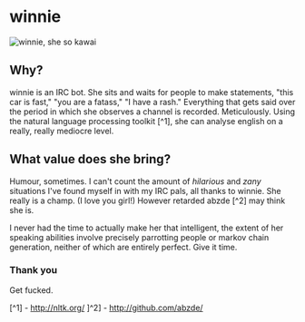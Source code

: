 # winnie

![winnie, she so kawai](https://raw.github.com/jmkogut/winnie/master/doc/mascotu.jpg?raw=true)

## Why?

winnie is an IRC bot. She sits and waits for people to make statements, "this car is fast," "you are a fatass," "I have a rash." Everything that gets said over the period in which she observes a channel is recorded. Meticulously. Using the natural language processing toolkit [^1], she can analyse english on a really, really mediocre level. 


## What value does she bring?

Humour, sometimes. I can't count the amount of *hilarious* and _zany_ situations I've found myself in with my IRC pals, all thanks to winnie. She really is a champ. (I love you girl!) However retarded abzde [^2] may think she is.

I never had the time to actually make her that intelligent, the extent of her speaking abilities involve precisely parrotting people or markov chain generation, neither of which are entirely perfect. Give it time.

### Thank you

Get fucked.

[^1] - http://nltk.org/
]^2] - http://github.com/abzde/